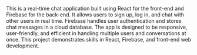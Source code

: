 This is a real-time chat application built using React for the front-end and Firebase for the back-end. It allows users to sign up, log in, and chat with other users in real time. Firebase handles user authentication and stores chat messages in a cloud database. The app is designed to be responsive, user-friendly, and efficient in handling multiple users and conversations at once. This project demonstrates skills in React, Firebase, and front-end web development.
